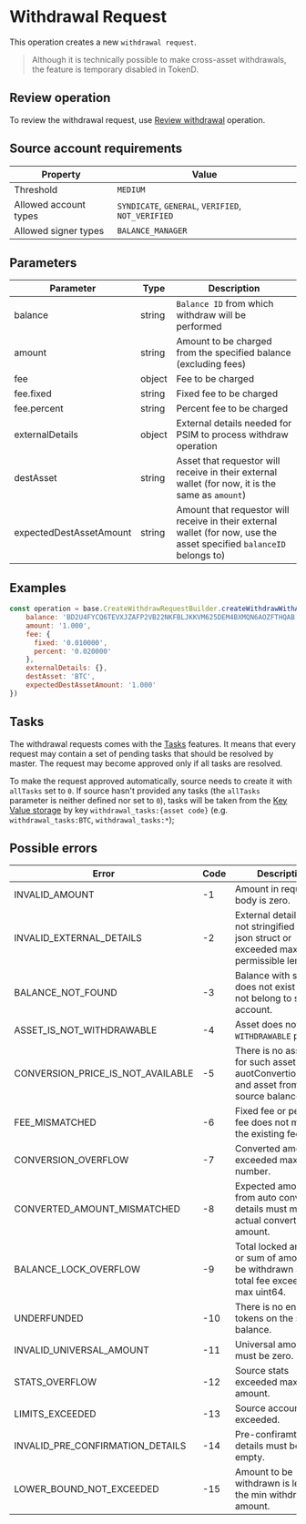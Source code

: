 # Withdrawal Request

This operation creates a new `withdrawal request`.

> Although it is technically possible to make cross-asset withdrawals, the feature
is temporary disabled in TokenD.

## Review operation

To review the withdrawal request, use [Review withdrawal][1] operation.

## Source account requirements

| Property              | Value                                              |
|-----------------------|----------------------------------------------------|
| Threshold             | `MEDIUM`                                           |
| Allowed account types | `SYNDICATE`, `GENERAL`, `VERIFIED`, `NOT_VERIFIED` |
| Allowed signer types  | `BALANCE_MANAGER`                                  |

## Parameters

| Parameter               | Type   | Description                                                                                                          |
|-------------------------|--------|----------------------------------------------------------------------------------------------------------------------|
| balance                 | string | `Balance ID` from which withdraw will be performed                                                                   |
| amount                  | string | Amount to be charged from the specified balance (excluding fees)                                                  |
| fee                     | object | Fee to be charged                                                                                                    |
| fee.fixed               | string | Fixed fee to be charged                                                                                              |
| fee.percent             | string | Percent fee to be charged                                                                                           |
| externalDetails         | object | External details needed for PSIM to process withdraw operation                                                       |
| destAsset               | string | Asset that requestor will receive in their external wallet (for now, it is the same as `amount`)                         |
| expectedDestAssetAmount | string | Amount that requestor will receive in their external wallet (for now, use the asset specified `balanceID` belongs to)  |

## Examples

```javascript
const operation = base.CreateWithdrawRequestBuilder.createWithdrawWithAutoConversion({
    balance: 'BD2U4FYCQ6TEVXJZAFP2VB22NKFBLJKKVM625DEM4BXMQN6AOZFTHQAB', // BTC
    amount: '1.000',
    fee: {
      fixed: '0.010000',
      percent: '0.020000'
    },
    externalDetails: {},
    destAsset: 'BTC',
    expectedDestAssetAmount: '1.000'
})
```

## Tasks

The withdrawal requests comes with the [Tasks][3] features. It means that every 
request may contain a set of pending tasks that should be resolved by master.
The request may become approved only if all tasks are resolved. 

To make the request approved automatically, source needs to create it with 
`allTasks` set to `0`. If source hasn't provided any tasks (the `allTasks` 
parameter is neither defined nor set to `0`), tasks will be taken
from the [Key Value storage][2] by key `withdrawal_tasks:{asset code}` 
(e.g. `withdrawal_tasks:BTC`, `withdrawal_tasks:*`);

## Possible errors

| Error                             | Code | Description                                                                                     |
|-----------------------------------|------|-------------------------------------------------------------------------------------------------|
| INVALID_AMOUNT                    | -1   | Amount in request body is zero.                                                                 |
| INVALID_EXTERNAL_DETAILS          | -2   | External details are not stringified valid json struct or exceeded max permissible length.       |
| BALANCE_NOT_FOUND                 | -3   | Balance with such id does not exist or does not belong to source account.                       |
| ASSET_IS_NOT_WITHDRAWABLE         | -4   | Asset does not have a `WITHDRAWABLE` policy.                                                            |
| CONVERSION_PRICE_IS_NOT_AVAILABLE | -5   | There is no asset pair for such asset from auotConvertionDetails and asset from source balance. |
| FEE_MISMATCHED                    | -6   | Fixed fee or percent fee does not match the existing fee.                                           |
| CONVERSION_OVERFLOW               | -7   | Converted amount exceeded max uint64 number.                                                    |
| CONVERTED_AMOUNT_MISMATCHED       | -8   | Expected amount from auto conversion details must match actual converted amount.                |
| BALANCE_LOCK_OVERFLOW             | -9   | Total locked amount or sum of amount to be withdrawn and total fee exceeded max uint64.         |
| UNDERFUNDED                       | -10  | There is no enough tokens on the source balance.                                                    |
| INVALID_UNIVERSAL_AMOUNT          | -11  | Universal amount must be zero.                                                                  |
| STATS_OVERFLOW                    | -12  | Source stats exceeded max uint64 amount.                                                        |
| LIMITS_EXCEEDED                   | -13  | Source account limits exceeded.                                                                 |
| INVALID_PRE_CONFIRMATION_DETAILS  | -14  | Pre-confiramtion details must be empty.                                                         | 
| LOWER_BOUND_NOT_EXCEEDED          | -15  | Amount to be withdrawn is less than the min withdrawn amount.                                       |

[1]: /tech/requests/review_withdrawal.md
[2]: https://tokend.gitlab.io/docs/#key-value-storage
[3]: review.md#tasks
